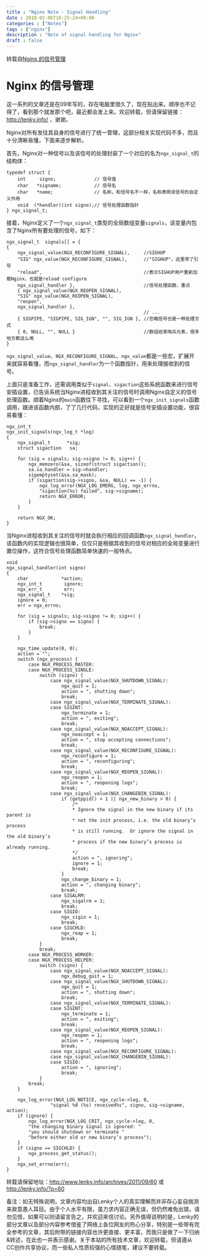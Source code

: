 ```yaml
---
title : "Nginx Note - Signal Handling"
date : 2018-02-06T16:25:24+08:00
categories : ["Notes"]
tags : ["nginx"]
description : "Note of signal handling for Nginx"
draft : false
---
```


转载自[Nginx 的信号管理](http://www.lenky.info/archives/2011/09/60)

# Nginx 的信号管理

这一系列的文章还是在09年写的，存在电脑里很久了，现在贴出来。顺序也不记得了，看到那个就发那个吧，最近都会发上来。欢迎转载，但请保留链接：http://lenky.info/ ，谢谢。

Nginx对所有发往其自身的信号进行了统一管理，这部分相关实现代码不多，而且十分清晰易懂，下面来逐步解析。

首先，Nginx对一种信号以及该信号的处理封装了一个对应的名为`ngx_signal_t`的结构体：

```
typedef struct {
	int     signo;              // 信号值
	char   *signame;            // 信号名
	char   *name;               // 名称，和信号名不一样，名称表明该信号的自定义作用
	void  (*handler)(int signo);// 信号处理函数指针
} ngx_signal_t;
```

接着，Nginx定义了一个`ngx_signal_t`类型的全局数组变量`signals`，该变量内包含了Nginx所有要处理的信号，如下：

```
ngx_signal_t  signals[] = {
{
	ngx_signal_value(NGX_RECONFIGURE_SIGNAL),     //SIGHUP
	"SIG" ngx_value(NGX_RECONFIGURE_SIGNAL),      //"SIGHUP"，这里带了引号
	"reload",                                     //表示SIGHUP用户重新加载Nginx，也就是reload configure
	ngx_signal_handler },                         //信号处理函数，重点
	{ ngx_signal_value(NGX_REOPEN_SIGNAL),
	"SIG" ngx_value(NGX_REOPEN_SIGNAL),
	"reopen",
	ngx_signal_handler },
                                                  // ...
	{ SIGPIPE, "SIGPIPE, SIG_IGN", "", SIG_IGN }, //忽略信号也是一种处理方式
	{ 0, NULL, "", NULL }                         //数组结束哨兵元素，很多地方都这么用
}
```

`ngx_signal_value`、`NGX_RECONFIGURE_SIGNAL`、`ngx_value`都是一些宏，扩展开来就容易看懂，而`ngx_signal_handler`为一个函数指针，用来处理接收到的信号。

上面只是准备工作，还需调用类似于`signal`、`sigaction`这些系统函数来进行信号安插设置，已告诉系统当Nginx进程收到其关注的信号时调用Nginx自定义的信号处理函数。顺着Nginx的`main`函数往下寻找，可以看到一个`ngx_init_signals`函数调用，跟进该函数内部，了了几行代码，实现的正好就是信号安插设置功能，很容易看懂：

```
ngx_int_t
ngx_init_signals(ngx_log_t *log)
{
	ngx_signal_t      *sig;
	struct sigaction   sa;

	for (sig = signals; sig->signo != 0; sig++) {
		ngx_memzero(&sa, sizeof(struct sigaction));
		sa.sa_handler = sig->handler;
		sigemptyset(&sa.sa_mask);
		if (sigaction(sig->signo, &sa, NULL) == -1) {
			ngx_log_error(NGX_LOG_EMERG, log, ngx_errno,
			"sigaction(%s) failed", sig->signame);
			return NGX_ERROR;
		}
	}

	return NGX_OK;
}
```

当Nginx进程收到其关注的信号时就会执行相应的回调函数`ngx_signal_handler`，该函数内的实现逻辑也很简单，仅仅只是根据其收到的信号对相应的全局变量进行置位操作，这符合信号处理函数简单快速的一般特点。

```
void
ngx_signal_handler(int signo)
{
	char            *action;
	ngx_int_t        ignore;
	ngx_err_t        err;
	ngx_signal_t    *sig;
	ignore = 0;
	err = ngx_errno;

	for (sig = signals; sig->signo != 0; sig++) {
		if (sig->signo == signo) {
			break;
		}
	}

	ngx_time_update(0, 0);
	action = "";
	switch (ngx_process) {
		case NGX_PROCESS_MASTER:
		case NGX_PROCESS_SINGLE:
			switch (signo) {
				case ngx_signal_value(NGX_SHUTDOWN_SIGNAL):
					ngx_quit = 1;
					action = ", shutting down";
					break;
				case ngx_signal_value(NGX_TERMINATE_SIGNAL):
				case SIGINT:
					ngx_terminate = 1;
					action = ", exiting";
					break;
				case ngx_signal_value(NGX_NOACCEPT_SIGNAL):
					ngx_noaccept = 1;
					action = ", stop accepting connections";
					break;
				case ngx_signal_value(NGX_RECONFIGURE_SIGNAL):
					ngx_reconfigure = 1;
					action = ", reconfiguring";
					break;
				case ngx_signal_value(NGX_REOPEN_SIGNAL):
					ngx_reopen = 1;
					action = ", reopening logs";
					break;
				case ngx_signal_value(NGX_CHANGEBIN_SIGNAL):
					if (getppid() > 1 || ngx_new_binary > 0) {
						/*
						* Ignore the signal in the new binary if its parent is
						* not the init process, i.e. the old binary’s process
						* is still running.  Or ignore the signal in the old binary’s
						* process if the new binary’s process is already running.
						*/
						action = ", ignoring";
						ignore = 1;
						break;
					}
					ngx_change_binary = 1;
					action = ", changing binary";
					break;
				case SIGALRM:
					ngx_sigalrm = 1;
					break;
				case SIGIO:
					ngx_sigio = 1;
					break;
				case SIGCHLD:
					ngx_reap = 1;
					break;
			}
			break;
		case NGX_PROCESS_WORKER:
		case NGX_PROCESS_HELPER:
			switch (signo) {
				case ngx_signal_value(NGX_NOACCEPT_SIGNAL):
					ngx_debug_quit = 1;
				case ngx_signal_value(NGX_SHUTDOWN_SIGNAL):
					ngx_quit = 1;
					action = ", shutting down";
					break;
				case ngx_signal_value(NGX_TERMINATE_SIGNAL):
				case SIGINT:
					ngx_terminate = 1;
					action = ", exiting";
					break;
				case ngx_signal_value(NGX_REOPEN_SIGNAL):
					ngx_reopen = 1;
					action = ", reopening logs";
					break;
				case ngx_signal_value(NGX_RECONFIGURE_SIGNAL):
				case ngx_signal_value(NGX_CHANGEBIN_SIGNAL):
				case SIGIO:
					action = ", ignoring";
					break;
			}
		break;
	}

	ngx_log_error(NGX_LOG_NOTICE, ngx_cycle->log, 0,
				"signal %d (%s) received%s", signo, sig->signame, action);
	if (ignore) {
		ngx_log_error(NGX_LOG_CRIT, ngx_cycle->log, 0,
		"the changing binary signal is ignored: "
		"you should shutdown or terminate "
		"before either old or new binary’s process");
	}
	if (signo == SIGCHLD) {
		ngx_process_get_status();
	}
	ngx_set_errno(err);
}
```

转载请保留地址：http://www.lenky.info/archives/2011/09/60 或 http://lenky.info/?p=60

备注：如无特殊说明，文章内容均出自Lenky个人的真实理解而并非存心妄自揣测来故意愚人耳目。由于个人水平有限，虽力求内容正确无误，但仍然难免出错，请勿见怪，如果可以则请留言告之，并欢迎来信讨论。另外值得说明的是，Lenky的部分文章以及部分内容参考借鉴了网络上各位网友的热心分享，特别是一些带有完全参考的文章，其后附带的链接内容也许更直接、更丰富，而我只是做了一下归纳&转述，在此也一并表示感谢。关于本站的所有技术文章，欢迎转载，但请遵从CC创作共享协议，而一些私人性质较强的心情随笔，建议不要转载。

